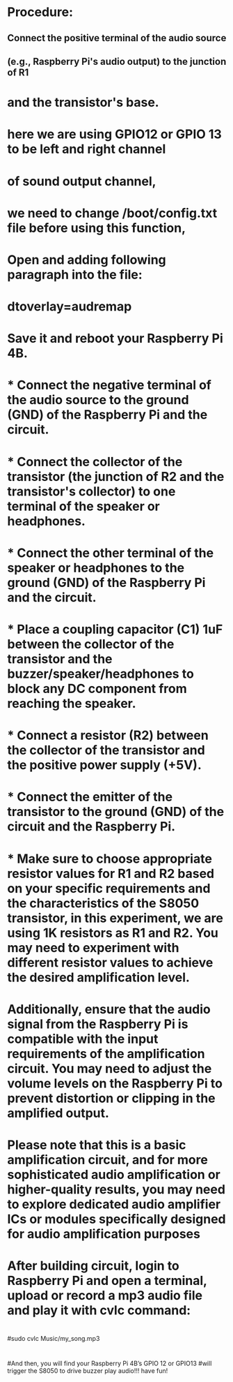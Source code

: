 # Procedure:
## Connect the positive terminal of the audio source
##  (e.g., Raspberry Pi's audio output) to the junction of R1 
# and the transistor's base.
# here we are using GPIO12 or GPIO 13 to be left and right channel
# of sound output channel, 
# we need to change /boot/config.txt file before using this function,
# Open and adding following paragraph into the file: 
# dtoverlay=audremap 
# 
# Save it and reboot your Raspberry Pi 4B. 
# * Connect the negative terminal of the audio source to the ground (GND) of the Raspberry Pi and the circuit.
# * Connect the collector of the transistor (the junction of R2 and the transistor's collector) to one terminal of the speaker or headphones.
# * Connect the other terminal of the speaker or headphones to the ground (GND) of the Raspberry Pi and the circuit.
# * Place a coupling capacitor (C1) 1uF between the collector of the transistor and the buzzer/speaker/headphones to block any DC component from reaching the speaker.
# * Connect a resistor (R2) between the collector of the transistor and the positive power supply (+5V).
# * Connect the emitter of the transistor to the ground (GND) of the circuit and the Raspberry Pi.
# * Make sure to choose appropriate resistor values for R1 and R2 based on your specific requirements and the characteristics of the S8050 transistor, in this experiment, we are using 1K resistors as R1 and R2. You may need to experiment with different resistor values to achieve the desired amplification level.

# Additionally, ensure that the audio signal from the Raspberry Pi is compatible with the input requirements of the amplification circuit. You may need to adjust the volume levels on the Raspberry Pi to prevent distortion or clipping in the amplified output.

# Please note that this is a basic amplification circuit, and for more sophisticated audio amplification or higher-quality results, you may need to explore dedicated audio amplifier ICs or modules specifically designed for audio amplification purposes

# After building circuit, login to Raspberry Pi and open a terminal, upload or record a mp3 audio file and play it with cvlc command: 
#
#sudo cvlc Music/my_song.mp3 
#
#And then, you will find your Raspberry Pi 4B’s GPIO 12 or GPIO13
#will trigger the S8050 to drive buzzer play audio!!! have fun! 

